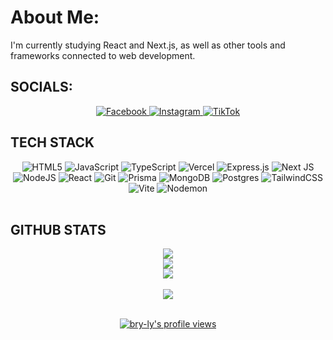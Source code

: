 # About Me:
I'm currently studying React and Next.js, as well as other tools and frameworks connected to web development.


## SOCIALS:
<div align="center">
  <a href="https://facebook.com/bryan.palay.35">
    <img src="https://img.shields.io/badge/Facebook-%231877F2.svg?logo=Facebook&logoColor=white" alt="Facebook" />
  </a>
  <a href="https://instagram.com/aokinyccc">
    <img src="https://img.shields.io/badge/Instagram-%23E4405F.svg?logo=Instagram&logoColor=white" alt="Instagram" />
  </a>
  <a href="https://tiktok.com/@brylle092805">
    <img src="https://img.shields.io/badge/TikTok-%23000000.svg?logo=TikTok&logoColor=white" alt="TikTok" />
  </a>
</div>

<!-- Tech Stack Badges -->
## TECH STACK
<div align="center">
  <img src="https://img.shields.io/badge/html5-%23E34F26.svg?style=plastic&logo=html5&logoColor=white" alt="HTML5">
  <img src="https://img.shields.io/badge/javascript-%23323330.svg?style=plastic&logo=javascript&logoColor=%23F7DF1E" alt="JavaScript">
  <img src="https://img.shields.io/badge/typescript-%23007ACC.svg?style=plastic&logo=typescript&logoColor=white" alt="TypeScript">
  <img src="https://img.shields.io/badge/vercel-%23000000.svg?style=plastic&logo=vercel&logoColor=white" alt="Vercel">
  <img src="https://img.shields.io/badge/express.js-%23404d59.svg?style=plastic&logo=express&logoColor=%2361DAFB" alt="Express.js">
  <img src="https://img.shields.io/badge/Next-black?style=plastic&logo=next.js&logoColor=white" alt="Next JS">
  <img src="https://img.shields.io/badge/node.js-6DA55F?style=plastic&logo=node.js&logoColor=white" alt="NodeJS">
  <img src="https://img.shields.io/badge/react-%2320232a.svg?style=plastic&logo=react&logoColor=%2361DAFB" alt="React">
  <img src="https://img.shields.io/badge/git-%23F05033.svg?style=plastic&logo=git&logoColor=white" alt="Git">
  <img src="https://img.shields.io/badge/Prisma-3982CE?style=plastic&logo=Prisma&logoColor=white" alt="Prisma">
  <img src="https://img.shields.io/badge/MongoDB-%234ea94b.svg?style=plastic&logo=mongodb&logoColor=white" alt="MongoDB">
  <img src="https://img.shields.io/badge/postgres-%23316192.svg?style=plastic&logo=postgresql&logoColor=white" alt="Postgres">
  <img src="https://img.shields.io/badge/tailwindcss-%2338B2AC.svg?style=plastic&logo=tailwind-css&logoColor=white" alt="TailwindCSS">
  <img src="https://img.shields.io/badge/vite-%23646CFF.svg?style=plastic&logo=vite&logoColor=white" alt="Vite">
  <img src="https://img.shields.io/badge/NODEMON-%23323330.svg?style=plastic&logo=nodemon&logoColor=%BBDEAD" alt="Nodemon">
</div>

<br/>

<!-- GitHub Stats -->
## GITHUB STATS
<div align="center">
  <img src="https://github-readme-stats.vercel.app/api?username=bry-ly&theme=tokyonight&hide_border=false&include_all_commits=true&count_private=true" /><br/>
  <img src="https://nirzak-streak-stats.vercel.app/?user=bry-ly&theme=tokyonight&hide_border=false" /><br/>
  <img src="https://github-readme-stats.vercel.app/api/top-langs/?username=bry-ly&theme=tokyonight&hide_border=false&include_all_commits=true&count_private=true&layout=compact" />
</div>

<br/>

<!-- Contributor Stats -->
<div align="center">
  <img src="https://github-contributor-stats.vercel.app/api?username=bry-ly&limit=5&theme=react&combine_all_yearly_contributions=true" />
</div>

<br/>

<!-- Visit Counter -->
<p align="center">
  <a href="https://komarev.com/ghpvc/?username=bry-ly">
    <img src="https://komarev.com/ghpvc/?username=bry-ly&label=Profile%20views&color=00FFFF&style=flat-square" alt="bry-ly's profile views" />
  </a>
</p>


<!-- Proudly created with GPRM ( https://gprm.itsvg.in ) -->
